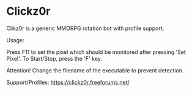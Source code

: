 # Clickz0r
Clikz0r is a generic MMORPG rotation bot with profile support.

Usage:

Press F11 to set the pixel which should be monitored after pressing 'Set Pixel'.
To Start/Stop, press the 'F' key.

Attention! Change the filename of the executable to prevent detection.

Support/Profiles: https://clickz0r.freeforums.net/

